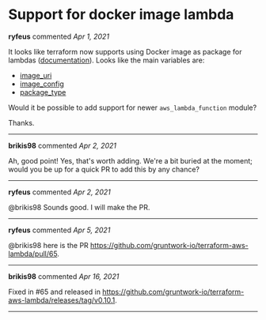 # Support for docker image lambda

**ryfeus** commented *Apr 1, 2021*

It looks like terraform now supports using Docker image as package for lambdas ([documentation](https://registry.terraform.io/providers/hashicorp/aws/latest/docs/resources/lambda_function#image_uri)). Looks like the main variables are:
- [image_uri](https://registry.terraform.io/providers/hashicorp/aws/latest/docs/resources/lambda_function#image_uri)
- [image_config](https://registry.terraform.io/providers/hashicorp/aws/latest/docs/resources/lambda_function#image_config)
- [package_type](https://registry.terraform.io/providers/hashicorp/aws/latest/docs/resources/lambda_function#package_type)

Would it be possible to add support for newer `aws_lambda_function` module?

Thanks.
<br />
***


**brikis98** commented *Apr 2, 2021*

Ah, good point! Yes, that's worth adding. We're a bit buried at the moment; would you be up for a quick PR to add this by any chance?
***

**ryfeus** commented *Apr 2, 2021*

@brikis98 Sounds good. I will make the PR.
***

**ryfeus** commented *Apr 5, 2021*

@brikis98 here is the PR https://github.com/gruntwork-io/terraform-aws-lambda/pull/65.
***

**brikis98** commented *Apr 16, 2021*

Fixed in #65 and released in https://github.com/gruntwork-io/terraform-aws-lambda/releases/tag/v0.10.1.
***

